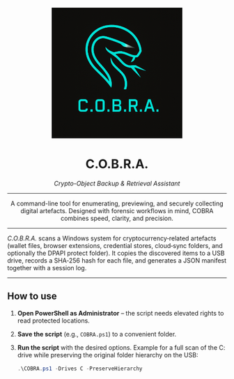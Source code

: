 <p align="center">
  <img src="assets/cobra.jpg" alt="COBRA Logo" width="300"/>
</p>

<h1 align="center">C.O.B.R.A.</h1>

<p align="center"><i>Crypto-Object Backup & Retrieval Assistant</i></p>

---

<p align="center">
  A command-line tool for enumerating, previewing, and securely collecting 
  digital artefacts. Designed with forensic workflows in mind, 
  COBRA combines speed, clarity, and precision.
</p>

---

*C.O.B.R.A.* scans a Windows system for cryptocurrency‑related artefacts (wallet files, browser extensions, credential stores, cloud‑sync folders, and optionally the DPAPI protect folder). It copies the discovered items to a USB drive, records a SHA‑256 hash for each file, and generates a JSON manifest together with a session log.

---

## How to use

1. **Open PowerShell as Administrator** – the script needs elevated rights to read protected locations.  
2. **Save the script** (e.g., `COBRA.ps1`) to a convenient folder.  
3. **Run the script** with the desired options. Example for a full scan of the C: drive while preserving the original folder hierarchy on the USB:

   ```powershell
   .\COBRA.ps1 -Drives C -PreserveHierarchy
